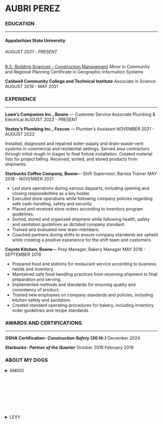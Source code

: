 # **AUBRI PEREZ** 
### EDUCATION
***
#### **Appalachian State University** 
###### *AUGUST 2021 - PRESENT*
[B.S.-Building Sciences - Construction Management](https://www.appstate.edu/academics/majors/id/building-sciences-construction-management)
Minor in Community and Regional Planning
Certificate in Geographic Information Systems


**Caldwell Community College and Technical Institute**
Associate in Science
AUGUST 2019 - MAY 2021

### EXPERIENCE
***
**Lowe’s Companies Inc., Boone** — Customer Service Associate Plumbing & Electrical
AUGUST 2022 - PRESENT

**Vestey’s Plumbing Inc., Foscoe** — Plumber’s Assistant
NOVEMBER 2021 - AUGUST 2022

Installed, diagnosed and repaired water supply and drain-waste-vent systems in commercial and residential settings. Served area contractors through  initial rough-in stages to final fixture installation. Created material lists for project billing. Received, sorted, and stored products from shipments. 

**Starbucks Coffee Company, Boone**— Shift Supervisor, Barista Trainer
MAY 2018 - NOVEMBER 2021

* Led store operations during various dayparts, including opening and closing responsibilities as a key holder. 
* Executed store operations while following company policies regarding safe cash-handling, safety and security.
 * Placed and received store orders according to inventory program guidelines. 
 * Sorted, stored and organized shipment while following health, safety and sanitation guidelines as dictated company standard. 
 * Trained and evaluated new team-members. 
 * Coached partners during shifts to ensure company standards are upheld while creating a positive experience for the shift team and customers. 

**Coyote Kitchen, Boone**— Prep Manager, Bakery Manager
MAY 2018 - SEPTEMBER 2019
  * Prepared food and stations for restaurant service according to business needs and inventory.
  * Maintained safe food handling practices from receiving shipment to final preparation and serving.
  * Implemented methods and standards for ensuring quality and consistency of product.
  * Trained new employees on company standards and policies, including kitchen safety and sanitation. 
  * Created standard operating procedures for bakery, including inventory order guidelines and recipe standards.




### AWARDS AND CERTIFICATIONS
***
**OSHA Certification- *Construction Safety* (30 Hr.)**
        December 2024

**Starbucks- *Partner of the Quarter***
        October 2018
        February 2019

### **ABOUT MY DOGS**
<details>
<summary> AMIGO </summary>

<img align="right" src= "img\amigo.jpg" alt="Amigo" width="200" height="300">
<br>

*WILL ALSO ANSWER TO:*

* Migo
* Migos
* Omeegoh
* Meegus
* Schmeagle
* Little Dawg 

</details>
<br>
<br> 
<br> 
<br> 
<br>
<br> 
<br> 
<br> 

<details>
<summary>LEVY</summary>

<img align="right" src="img\levy.jpg" alt="Levy" width="200" height="300">
<br>

*WILL ALSO ANSWER TO:*

* Leven
* Leviathan
* Leviticus
* Leavened Bread
* LevyBo
* Flev
 
</details>
<br>
<br> 
<br> 
<br> 
